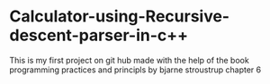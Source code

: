 # Calculator-using-Recursive-descent-parser-in-c++
This is my first project on git hub made with the help of the book programming practices and principls by bjarne stroustrup chapter 6
